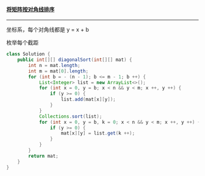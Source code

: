#### <a href="https://leetcode.cn/problems/sort-the-matrix-diagonally/">将矩阵按对角线排序</a>

------------

坐标系，每个对角线都是 y = x + b

枚举每个截距

```java
class Solution {
    public int[][] diagonalSort(int[][] mat) {
        int n = mat.length;
        int m = mat[0].length;
        for (int b = - (n - 1); b <= m - 1; b ++) {
            List<Integer> list = new ArrayList<>();
            for (int x = 0, y = b; x < n && y < m; x ++, y ++) {
                if (y >= 0) {
                    list.add(mat[x][y]);
                }
            }
            Collections.sort(list);
            for (int x = 0, y = b, k = 0; x < n && y < m; x ++, y ++) {
                if (y >= 0) {
                    mat[x][y] = list.get(k ++);
                }
            }
        }
        return mat;
    }
}
```


